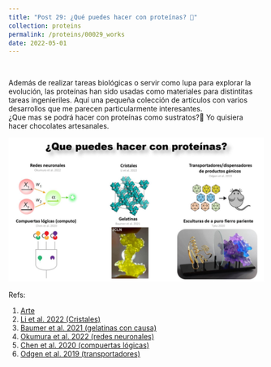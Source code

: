 ```yaml
---
title: "Post 29: ¿Qué puedes hacer con proteínas? 🤔"
collection: proteins
permalink: /proteins/00029_works
date: 2022-05-01
---
```


&nbsp;

Además de realizar tareas biológicas o servir como lupa para explorar la evolución, las proteínas han sido usadas como materiales para distintitas tareas ingenieriles. Aquí una pequeña colección de artículos con varios desarrollos que me parecen particularmente interesantes.  
¿Que mas se podrá hacer con proteínas como sustratos?🤔 Yo quisiera hacer chocolates artesanales. 


![img](/images/proteins/00028_works.jpg)


Refs:

1. [Arte](https://miketyka.com/?p=top7)
2. [Li et al. 2022 (Cristales)](https://www.biorxiv.org/content/10.1101/2022.11.18.517014v1)
3. [Baumer et al. 2021 (gelatinas con causa)](https://www.science.org/doi/10.1126/sciadv.abh0691)
4. [Okumura et al. 2022 (redes neuronales)](https://www.nature.com/articles/s41586-022-05218-7)
5. [Chen et al. 2020 (compuertas lógicas)](https://www.science.org/doi/10.1126/science.aay2790)
6. [Odgen et al. 2019 (transportadores)](https://www.science.org/doi/10.1126/science.aaw2900)
 


